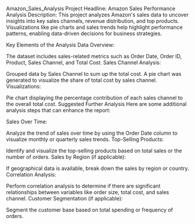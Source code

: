 Amazon_Sales_Analysis
Project Headline: Amazon Sales Performance Analysis
Description: This project analyzes Amazon's sales data to uncover insights into key sales channels, revenue distribution, and top products. Visualizations like pie charts and sales trends help highlight performance patterns, enabling data-driven decisions for business strategies.

Key Elements of the Analysis
Data Overview:

The dataset includes sales-related metrics such as Order Date, Order ID, Product, Sales Channel, and Total Cost.
Sales Channel Analysis:

Grouped data by Sales Channel to sum up the total cost.
A pie chart was generated to visualize the share of total cost by sales channel.
Visualizations:

Pie chart displaying the percentage contribution of each sales channel to the overall total cost.
Suggested Further Analysis
Here are some additional analysis steps that can enhance the report:

Sales Over Time:

Analyze the trend of sales over time by using the Order Date column to visualize monthly or quarterly sales trends.
Top-Selling Products:

Identify and visualize the top-selling products based on total sales or the number of orders.
Sales by Region (if applicable):

If geographical data is available, break down the sales by region or country.
Correlation Analysis:

Perform correlation analysis to determine if there are significant relationships between variables like order size, total cost, and sales channel.
Customer Segmentation (if applicable):

Segment the customer base based on total spending or frequency of orders.
